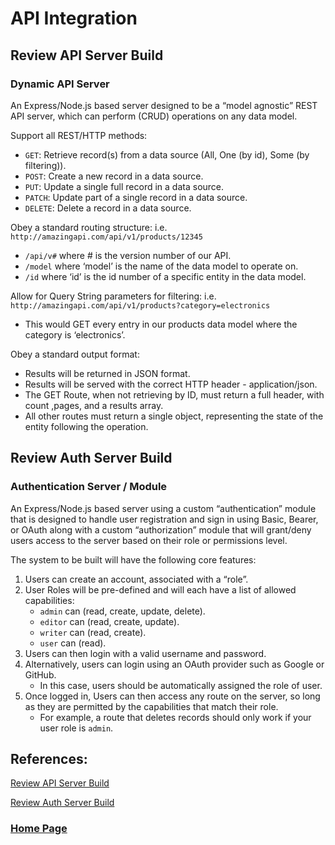 # API Integration

## Review API Server Build

### Dynamic API Server
An Express/Node.js based server designed to be a “model agnostic” REST API server, which can perform (CRUD) operations on any data model.

Support all REST/HTTP methods:

- `GET`: Retrieve record(s) from a data source (All, One (by id), Some (by filtering)).
- `POST`: Create a new record in a data source.
- `PUT`: Update a single full record in a data source.
- `PATCH`: Update part of a single record in a data source.
- `DELETE`: Delete a record in a data source.

Obey a standard routing structure: 
i.e. `http://amazingapi.com/api/v1/products/12345`
- `/api/v#` where # is the version number of our API.
- `/model` where ‘model’ is the name of the data model to operate on.
- `/id` where ‘id’ is the id number of a specific entity in the data model.

Allow for Query String parameters for filtering:
i.e. `http://amazingapi.com/api/v1/products?category=electronics`
- This would GET every entry in our products data model where the category is ‘electronics’.

Obey a standard output format:
- Results will be returned in JSON format.
- Results will be served with the correct HTTP header - application/json.
- The GET Route, when not retrieving by ID, must return a full header, with count ,pages, and a results array.
- All other routes must return a single object, representing the state of the entity following the operation.

## Review Auth Server Build

### Authentication Server / Module
An Express/Node.js based server using a custom “authentication” module that is designed to handle user registration and sign in using Basic, Bearer, or OAuth along with a custom “authorization” module that will grant/deny users access to the server based on their role or permissions level.

The system to be built will have the following core features:

1. Users can create an account, associated with a “role”.
2. User Roles will be pre-defined and will each have a list of allowed capabilities:
   - `admin` can (read, create, update, delete).
   - `editor` can (read, create, update).
   - `writer` can (read, create).
   - `user` can (read).
3. Users can then login with a valid username and password.
4. Alternatively, users can login using an OAuth provider such as Google or GitHub.
   - In this case, users should be automatically assigned the role of user.
5. Once logged in, Users can then access any route on the server, so long as they are permitted by the capabilities that match their role.
   - For example, a route that deletes records should only work if your user role is `admin`.


## References:

[Review API Server Build](https://codefellows.github.io/code-401-javascript-guide/curriculum/apps-and-libraries/api-server/)

[Review Auth Server Build](https://codefellows.github.io/code-401-javascript-guide/curriculum/apps-and-libraries/auth-server/)

### [Home Page](./README.md)
